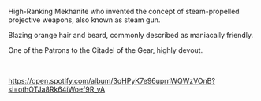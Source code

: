 ---
---

High-Ranking Mekhanite who invented the concept of steam-propelled projective weapons, also known as steam gun.

Blazing orange hair and beard, commonly described as maniacally friendly. 

One of the Patrons to the Citadel of the Gear, highly devout. 

 

<https://open.spotify.com/album/3qHPyK7e96uprnWQWzVOnB?si=othOTJa8Rk64iWoef9R_vA>
